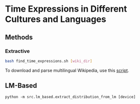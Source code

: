 # Time Expressions in Different Cultures and Languages

## Methods

### Extractive

```bash
bash find_time_expressions.sh [wiki_dir]
```

To download and parse multilingual Wikipedia, use this [script](https://github.com/vered1986/PythonUtils/blob/master/corpora/wikipedia/download_multilingual_wiki.sh). 

## LM-Based

```
python -m src.lm_based.extract_distribution_from_lm [device]
```

